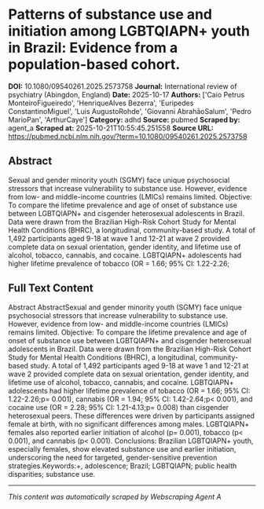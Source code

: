 # Patterns of substance use and initiation among LGBTQIAPN+ youth in Brazil: Evidence from a population-based cohort.

**DOI:** 10.1080/09540261.2025.2573758
**Journal:** International review of psychiatry (Abingdon, England)
**Date:** 2025-10-17
**Authors:** ['Caio Petrus MonteiroFigueiredo', 'HenriqueAlves Bezerra', 'Euripedes ConstantinoMiguel', 'Luis AugustoRohde', 'Giovanni AbrahãoSalum', 'Pedro MarioPan', 'ArthurCaye']
**Category:** adhd
**Source:** pubmed
**Scraped by:** agent_a
**Scraped at:** 2025-10-21T10:55:45.251558
**Source URL:** https://pubmed.ncbi.nlm.nih.gov/?term=10.1080/09540261.2025.2573758

## Abstract

Sexual and gender minority youth (SGMY) face unique psychosocial stressors that increase vulnerability to substance use. However, evidence from low- and middle-income countries (LMICs) remains limited. Objective: To compare the lifetime prevalence and age of onset of substance use between LGBTQIAPN+ and cisgender heterosexual adolescents in Brazil. Data were drawn from the Brazilian High-Risk Cohort Study for Mental Health Conditions (BHRC), a longitudinal, community-based study. A total of 1,492 participants aged 9-18 at wave 1 and 12-21 at wave 2 provided complete data on sexual orientation, gender identity, and lifetime use of alcohol, tobacco, cannabis, and cocaine. LGBTQIAPN+ adolescents had higher lifetime prevalence of tobacco (OR = 1.66; 95% CI: 1.22-2.26; 

## Full Text Content

Abstract AbstractSexual and gender minority youth (SGMY) face unique psychosocial stressors that increase vulnerability to substance use. However, evidence from low- and middle-income countries (LMICs) remains limited. Objective: To compare the lifetime prevalence and age of onset of substance use between LGBTQIAPN+ and cisgender heterosexual adolescents in Brazil. Data were drawn from the Brazilian High-Risk Cohort Study for Mental Health Conditions (BHRC), a longitudinal, community-based study. A total of 1,492 participants aged 9-18 at wave 1 and 12-21 at wave 2 provided complete data on sexual orientation, gender identity, and lifetime use of alcohol, tobacco, cannabis, and cocaine. LGBTQIAPN+ adolescents had higher lifetime prevalence of tobacco (OR = 1.66; 95% CI: 1.22-2.26;p= 0.001), cannabis (OR = 1.94; 95% CI: 1.42-2.64;p< 0.001), and cocaine use (OR = 2.28; 95% CI: 1.21-4.13;p= 0.008) than cisgender heterosexual peers. These differences were driven by participants assigned female at birth, with no significant differences among males. LGBTQIAPN+ females also reported earlier initiation of alcohol (p= 0.001), tobacco (p< 0.001), and cannabis (p< 0.001). Conclusions: Brazilian LGBTQIAPN+ youth, especially females, show elevated substance use and earlier initiation, underscoring the need for targeted, gender-sensitive prevention strategies.Keywords:+, adolescence; Brazil; LGBTQIAPN; public health disparities; substance use.

---
*This content was automatically scraped by Webscraping Agent A*
